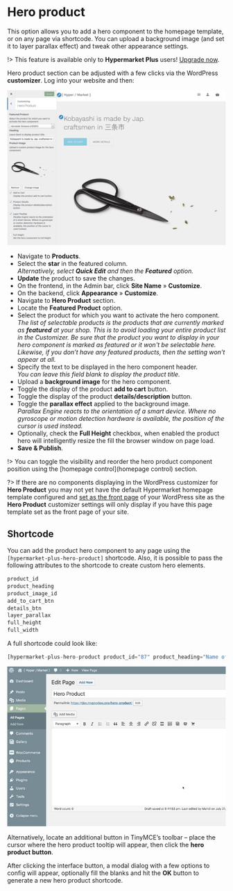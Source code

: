 # Hero product

This option allows you to add a hero component to the homepage template, or on any page via shortcode. You can upload a background image (and set it to layer parallax effect) and tweak other appearance settings.

!> This feature is available only to **Hypermarket Plus** users! [Upgrade now](https://www.mypreview.one).

Hero product section can be adjusted with a few clicks via the WordPress **customizer**. Log into your website and then:

![Hero product](img/product-hero.png)

* Navigate to **Products**.
* Select the **star** in the featured column.<br/>
*Alternatively, select **Quick Edit** and then the **Featured** option.*
* **Update** the product to save the changes.
* On the frontend, in the Admin bar, click **Site Name** » **Customize**.
* On the backend, click **Appearance** » **Customize**.
* Navigate to **Hero Product** section.
* Locate the **Featured Product** option.
* Select the product for which you want to activate the hero component.<br/>
*The list of selectable products is the products that are currently marked as **featured** at your shop. This is to avoid loading your entire product list in the Customizer. Be sure that the product you want to display in your hero component is marked as featured or it won't be selectable here. Likewise, if you don’t have any featured products, then the setting won't appear at all.*
* Specify the text to be displayed in the hero component header.<br/>
*You can leave this field blank to display the product title.*
* Upload a **background image** for the hero component.
* Toggle the display of the product **add to cart** button.
* Toggle the display of the product **details/description** button.
* Toggle the **parallax effect** applied to the background image.<br/>
*Parallax Engine reacts to the orientation of a smart device. Where no gyroscope or motion detection hardware is available, the position of the cursor is used instead.*
* Optionally, check the **Full Height** checkbox, when enabled the product hero will intelligently resize the fill the browser window on page load.
* **Save & Publish**.

!> You can toggle the visibility and reorder the hero product component position using the [homepage control](homepage control) section.

?> If there are no components displaying in the WordPress customizer for **Hero Product** you may not yet have the default Hypermarket homepage template configured and [set as the front page](setup-homepage-template) of your WordPress site as the **Hero Product** customizer settings will only display if you have this page template set as the front page of your site. 

## Shortcode

You can add the product hero component to any page using the ```[hypermarket-plus-hero-product]``` shortcode. Also, it is possible to pass the following attributes to the shortcode to create custom hero elements.

```php
product_id
product_heading
product_image_id
add_to_cart_btn
details_btn
layer_parallax
full_height
full_width
```

A full shortcode could look like:

```php
[hypermarket-plus-hero-product product_id="87" product_heading="Name of the product goes here" product_image_id="2507" add_to_cart_btn="true" details_btn="true" layer_parallax="true" full_height="false" full_width="true"]
```
![Generate a product hero shortcode](img/generate-product-hero-shortcode.gif)

Alternatively, locate an additional button in TinyMCE’s toolbar – place the cursor where the hero product tooltip will appear, then click the **hero product button**.

After clicking the interface button, a modal dialog with a few options to config will appear, optionally fill the blanks and hit the **OK** button to generate a new hero product shortcode.
